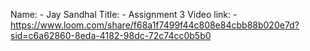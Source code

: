 Name: -  Jay Sandhal
Title: - Assignment 3
Video link: - https://www.loom.com/share/f68a1f7499f44c808e84cbb88b020e7d?sid=c6a62860-8eda-4182-98dc-72c74cc0b5b0
